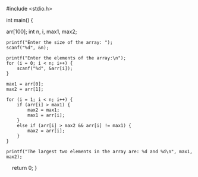  #include <stdio.h>

int main() {
  
    
arr[100];
    int n, i, max1, max2;
    
    printf("Enter the size of the array: ");
    scanf("%d", &n);
    
    printf("Enter the elements of the array:\n");
    for (i = 0; i < n; i++) {
        scanf("%d", &arr[i]);
    }
    
    max1 = arr[0];
    max2 = arr[1];
    
    for (i = 1; i < n; i++) {
        if (arr[i] > max1) {
            max2 = max1;
            max1 = arr[i];
        }
        else if (arr[i] > max2 && arr[i] != max1) {
            max2 = arr[i];
        }
    }
    
    printf("The largest two elements in the array are: %d and %d\n", max1, max2);
    
    return 0;
}
